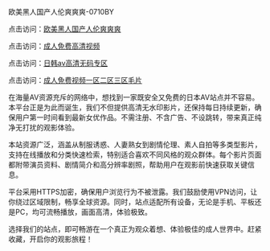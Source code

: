 欧美黑人国产人伦爽爽爽-0710BY

点击访问：<a href="https://heiliaoxwd5i8.pages.dev">欧美黑人国产人伦爽爽爽</a>

点击访问：<a href="https://heiliaowt0d7p.pages.dev">成人免费高清视频</a>

点击访问：<a href="https://heiliaoga6s9v.pages.dev">日韩av高清无码专区</a>

点击访问：<a href="https://heiliaoow5kzm.pages.dev">成人免费视频一区二区三区毛片</a>



在海量AV资源充斥的网络中，想找到一家既安全又免费的日本AV站点并不容易。本平台正是为此而诞生，我们不但提供高清无水印影片，还保持每日持续更新，确保用户第一时间看到最新女优作品。不需注册、不含广告、不设跳转，带来真正纯净无打扰的观影体验。

本站资源广泛，涵盖从制服诱惑、人妻熟女到剧情伦理、素人自拍等多类型影片，支持在线播放和分类快速检索，特别适合喜欢不同风格的观众群体。每个影片页面都附带演员资料、剧情简介和高分辨率剧照，帮助用户在观影前快速获取关键信息。

平台采用HTTPS加密，确保用户浏览行为不被泄露。我们鼓励使用VPN访问，让你绕过区域限制，畅享全球资源。同时，站点适配所有设备，无论是手机、平板还是PC，均可流畅播放，画面高清，体验极致。

选择我们的站点，即可畅游在一个真正为观众着想、体验极佳的成人世界中。赶紧收藏，开启你的观影旅程！

<span style="display:none;">[Canonical link]( https://github.com/ribenz121/4832143 )</span>
